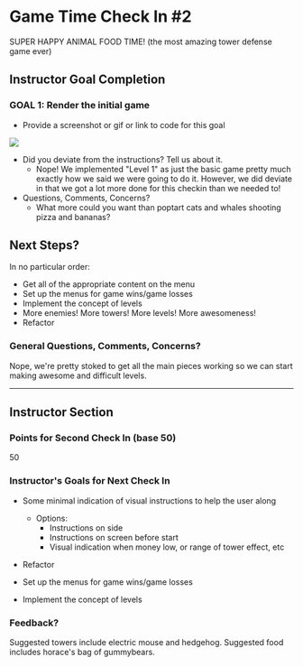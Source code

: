 # Game Time Check In #2

SUPER HAPPY ANIMAL FOOD TIME! (the most amazing tower defense game ever)

## Instructor Goal Completion

### GOAL 1: Render the initial game

  - Provide a screenshot or gif or link to code for this goal

![](http://recordit.co/jfKeOttRi7.gif)

  - Did you deviate from the instructions? Tell us about it.
    - Nope! We implemented "Level 1" as just the basic game pretty much exactly how we said we were going to do it. However, we did deviate in that we got a lot more done for this checkin than we needed to!
  - Questions, Comments, Concerns?
    - What more could you want than poptart cats and whales shooting pizza and bananas?

## Next Steps?

In no particular order:

  - Get all of the appropriate content on the menu
  - Set up the menus for game wins/game losses
  - Implement the concept of levels
  - More enemies! More towers! More levels! More awesomeness!
  - Refactor

### General Questions, Comments, Concerns?

Nope, we're pretty stoked to get all the main pieces working so we can start making awesome and difficult levels.

-----

## Instructor Section

### Points for Second Check In (base 50)

50

### Instructor's Goals for Next Check In

- Some minimal indication of visual instructions to help the user along
  - Options:
      - Instructions on side
      - Instructions on screen before start
      - Visual indication when money low, or range of tower effect, etc

- Refactor

- Set up the menus for game wins/game losses

- Implement the concept of levels

### Feedback?

Suggested towers include electric mouse and hedgehog. Suggested food includes horace's bag of gummybears.
